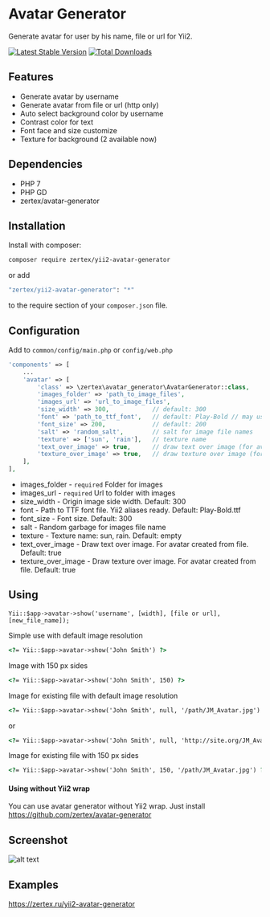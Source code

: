 # Avatar Generator

Generate avatar for user by his name, file or url for Yii2.

[![Latest Stable Version](https://poser.pugx.org/zertex/yii2-avatar-generator/v/stable.png)](https://packagist.org/packages/zertex/yii2-avatar-generator)
[![Total Downloads](https://poser.pugx.org/zertex/yii2-avatar-generator/downloads.png)](https://packagist.org/packages/zertex/yii2-avatar-generator)

## Features
- Generate avatar by username
- Generate avatar from file or url (http only)
- Auto select background color by username
- Contrast color for text
- Font face and size customize 
- Texture for background (2 available now)

## Dependencies

* PHP 7
* PHP GD
* zertex/avatar-generator

## Installation

Install with composer:

```bash
composer require zertex/yii2-avatar-generator
```

or add

```bash
"zertex/yii2-avatar-generator": "*"
```

to the require section of your `composer.json` file.

## Configuration

Add to `common/config/main.php`
or `config/web.php`

```php
'components' => [
    ...
    'avatar' => [
        'class' => \zertex\avatar_generator\AvatarGenerator::class,
        'images_folder' => 'path_to_image_files',
        'images_url' => 'url_to_image_files',
        'size_width' => 300,            // default: 300
        'font' => 'path_to_ttf_font',   // default: Play-Bold // may use aliases
        'font_size' => 200,             // default: 200
        'salt' => 'random_salt',        // salt for image file names
        'texture' => ['sun', 'rain'],   // texture name
        'text_over_image' => true,      // draw text over image (for avatar from file)
        'texture_over_image' => true,   // draw texture over image (for avatar from file)
    ],
],
```

* images_folder - `required` Folder for images
* images_url - `required` Url to folder with images
* size_width - Origin image side width. Default: 300
* font - Path to TTF font file. Yii2 aliases ready. Default: Play-Bold.ttf
* font_size - Font size. Default: 300
* salt - Random garbage for images file name
* texture - Texture name: sun, rain. Default: empty
* text_over_image - Draw text over image. For avatar created from file. Default: true
* texture_over_image - Draw texture over image. For avatar created from file. Default: true

## Using

```
Yii::$app->avatar->show('username', [width], [file or url], [new_file_name]);
```

Simple use with default image resolution 
```html
<?= Yii::$app->avatar->show('John Smith') ?>
```

Image with 150 px sides
```html
<?= Yii::$app->avatar->show('John Smith', 150) ?>
```

Image for existing file with default image resolution
```html
<?= Yii::$app->avatar->show('John Smith', null, '/path/JM_Avatar.jpg') ?>
```
or
```html
<?= Yii::$app->avatar->show('John Smith', null, 'http://site.org/JM_Avatar.jpg') ?>
```

Image for existing file with 150 px sides
```html
<?= Yii::$app->avatar->show('John Smith', 150, '/path/JM_Avatar.jpg') ?>
```

#### Using without Yii2 wrap

You can use avatar generator without Yii2 wrap.
Just install 
https://github.com/zertex/avatar-generator

## Screenshot 

![alt text](http://zertex.ru/ext-banner3.png)

## Examples

https://zertex.ru/yii2-avatar-generator